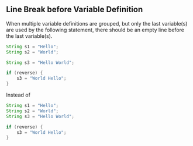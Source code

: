 ## Line Break before Variable Definition

When multiple variable definitions are grouped, but only the last variable(s)
are used by the following statement, there should be an empty line before the
last variable(s).

```java
String s1 = "Hello";
String s2 = "World";

String s3 = "Hello World";

if (reverse) {
    s3 = "World Hello";
}
```

Instead of

```java
String s1 = "Hello";
String s2 = "World";
String s3 = "Hello World";

if (reverse) {
    s3 = "World Hello";
}
```